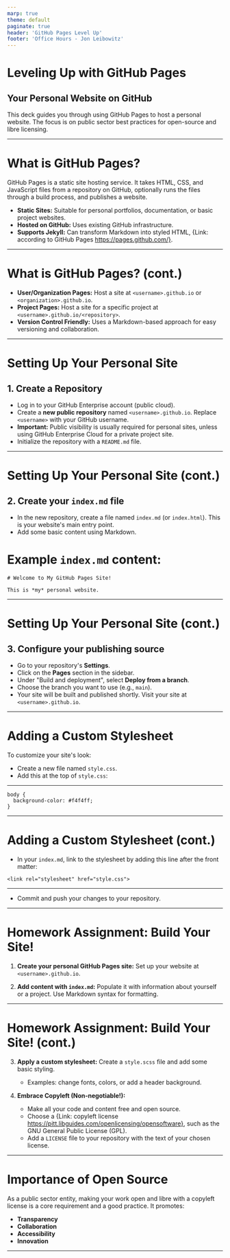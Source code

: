 ```yaml
---
marp: true
theme: default
paginate: true
header: 'GitHub Pages Level Up'
footer: 'Office Hours - Jon Leibowitz'
---
```


# Leveling Up with GitHub Pages

## Your Personal Website on GitHub

This deck guides you through using GitHub Pages to host a personal website. The focus is on public sector best practices for open-source and libre licensing.

---

# What is GitHub Pages?

GitHub Pages is a static site hosting service. It takes HTML, CSS, and JavaScript files from a repository on GitHub, optionally runs the files through a build process, and publishes a website.

*   **Static Sites:** Suitable for personal portfolios, documentation, or basic project websites.
*   **Hosted on GitHub:** Uses existing GitHub infrastructure.
*   **Supports Jekyll:** Can transform Markdown into styled HTML, {Link: according to GitHub Pages https://pages.github.com/}.

---

# What is GitHub Pages? (cont.)

*   **User/Organization Pages:** Host a site at `<username>.github.io` or `<organization>.github.io`.
*   **Project Pages:** Host a site for a specific project at `<username>.github.io/<repository>`.
*   **Version Control Friendly:** Uses a Markdown-based approach for easy versioning and collaboration.

---

# Setting Up Your Personal Site

## 1. Create a Repository

*   Log in to your GitHub Enterprise account (public cloud).
*   Create a **new public repository** named `<username>.github.io`. Replace `<username>` with your GitHub username.
*   **Important:** Public visibility is usually required for personal sites, unless using GitHub Enterprise Cloud for a private project site.
*   Initialize the repository with a `README.md` file.

---

# Setting Up Your Personal Site (cont.)

## 2. Create your `index.md` file

*   In the new repository, create a file named `index.md` (or `index.html`). This is your website's main entry point.
*   Add some basic content using Markdown.

# Example `index.md` content:

```
# Welcome to My GitHub Pages Site!

This is *my* personal website.
```
---

# Setting Up Your Personal Site (cont.)

## 3. Configure your publishing source

*   Go to your repository's **Settings**.
*   Click on the **Pages** section in the sidebar.
*   Under "Build and deployment", select **Deploy from a branch**.
*   Choose the branch you want to use (e.g., `main`).
*   Your site will be built and published shortly. Visit your site at `<username>.github.io`.

---

# Adding a Custom Stylesheet

To customize your site's look:

*   Create a new file named `style.css`.
*   Add this at the top of `style.css`:

---
```
body {
  background-color: #f4f4ff;
}
```
---

# Adding a Custom Stylesheet (cont.)
*   In your `index.md`, link to the stylesheet by adding this line after the front matter:

```
<link rel="stylesheet" href="style.css">
```

--- 
*   Commit and push your changes to your repository.

---

# Homework Assignment: Build Your Site!

1.  **Create your personal GitHub Pages site:**
    Set up your website at `<username>.github.io`.

2.  **Add content with `index.md`:**
    Populate it with information about yourself or a project. Use Markdown syntax for formatting.

---

# Homework Assignment: Build Your Site! (cont.)

3.  **Apply a custom stylesheet:**
    Create a `style.scss` file and add some basic styling.
    *   Examples: change fonts, colors, or add a header background.

4.  **Embrace Copyleft (Non-negotiable!):**
    *   Make all your code and content free and open source.
    *   Choose a {Link: copyleft license https://pitt.libguides.com/openlicensing/opensoftware}, such as the GNU General Public License (GPL).
    *   Add a `LICENSE` file to your repository with the text of your chosen license.

---

# Importance of Open Source

As a public sector entity, making your work open and libre with a copyleft license is a core requirement and a good practice. It promotes:

*   **Transparency**
*   **Collaboration**
*   **Accessibility**
*   **Innovation**

---
